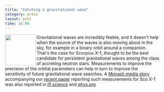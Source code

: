 ```yaml
---
title: "Catching a gravitational wave"
category: press
layout: post
time: 16:00
---
```

<!-- header generated from blosxom format post; make_header.pl 23.1.2022 -->
<p>
<!-- added retroactively 2015 Jul 3 -->
<a href="http://phys.org/news/2014-06-gravitational.html"><img src="http://cdn.phys.org/newman/csz/news/800/2014/catchingagra.jpg" width="100" align="left"></a>
Gravitational waves are incredibly feeble, and it doesn't help when the
source of the waves is also moving about in the sky, for example in a binary
orbit around a companion. That's the case for Scorpius X-1, thought to be the
best candidate for persistent gravitational waves among the class of accreting
neutron stars. Measurements to improve the precision of the orbital parameters
can help in turn to improve the sensitivity of future gravitational wave 
searches. A 
<a href="http://monash.edu/news/show/catching-a-gravitational-wave">Monash media story</a> 
accompanying our 
<a href="http://iopscience.iop.org/0004-637X/781/1/14">recent paper</a> reporting such measurements for Sco X-1 was also reported in 
<a href="http://www.iflscience.com/physics/researchers-getting-closer-proving-gravitational-waves-neutron-stars">ifl science</a>
and
<a href="http://phys.org/news/2014-06-gravitational.html">phys.org</a>
